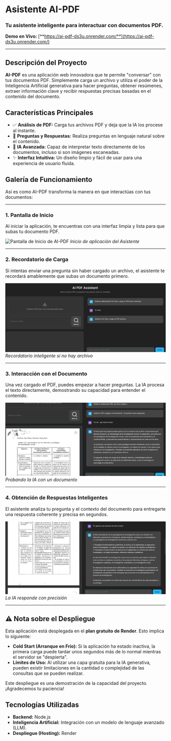 # Asistente AI-PDF

### Tu asistente inteligente para interactuar con documentos PDF.

**Demo en Vivo:** [**https://ai-pdf-ds3u.onrender.com/**](https://ai-pdf-ds3u.onrender.com/)

---

## Descripción del Proyecto

**AI-PDF** es una aplicación web innovadora que te permite "conversar" con tus documentos PDF. Simplemente carga un archivo y utiliza el poder de la Inteligencia Artificial generativa para hacer preguntas, obtener resúmenes, extraer información clave y recibir respuestas precisas basadas en el contenido del documento.

## Características Principales

-   ✅ **Análisis de PDF:** Carga tus archivos PDF y deja que la IA los procese al instante.
-   💬 **Preguntas y Respuestas:** Realiza preguntas en lenguaje natural sobre el contenido.
-   🧠 **IA Avanzada:** Capaz de interpretar texto directamente de los documentos, incluso si son imágenes escaneadas.
-   ✨ **Interfaz Intuitiva:** Un diseño limpio y fácil de usar para una experiencia de usuario fluida.

## Galería de Funcionamiento

Así es como AI-PDF transforma la manera en que interactúas con tus documentos:

---

### 1. Pantalla de Inicio
Al iniciar la aplicación, te encuentras con una interfaz limpia y lista para que subas tu documento PDF.

![Pantalla de Inicio de AI-PDF](img/Inicio%20de%20aplicacion%20de%20la%20Asistente.jpeg)
*Inicio de aplicación del Asistente*

---

### 2. Recordatorio de Carga
Si intentas enviar una pregunta sin haber cargado un archivo, el asistente te recordará amablemente que subas un documento primero.

![Recordatorio para subir archivo](img/Si%20no%20pones%20tu%20archivo%20te%20lo%20recuerda%20xd.jpeg)
*Recordatorio inteligente si no hay archivo*

---

### 3. Interacción con el Documento
Una vez cargado el PDF, puedes empezar a hacer preguntas. La IA procesa el texto directamente, demostrando su capacidad para entender el contenido.

![Prueba de IA con texto sin OCR](img/probando%20la%20ia%20con%20un%20texto%20sin%20ocr.jpeg)
*Probando la IA con un documento*

---

### 4. Obtención de Respuestas Inteligentes
El asistente analiza tu pregunta y el contexto del documento para entregarte una respuesta coherente y precisa en segundos.

![Respuesta de la IA](img/responde%20bastante%20bien.jpeg)
*La IA responde con precisión*

---

## ⚠️ Nota sobre el Despliegue

Esta aplicación está desplegada en el **plan gratuito de Render**. Esto implica lo siguiente:

-   **Cold Start (Arranque en Frío):** Si la aplicación ha estado inactiva, la primera carga puede tardar unos segundos más de lo normal mientras el servidor se "despierta".
-   **Límites de Uso:** Al utilizar una capa gratuita para la IA generativa, pueden existir limitaciones en la cantidad o complejidad de las consultas que se pueden realizar.

Este despliegue es una demostración de la capacidad del proyecto. ¡Agradecemos tu paciencia!

## Tecnologías Utilizadas

-   **Backend:** Node.js
-   **Inteligencia Artificial:** Integración con un modelo de lenguaje avanzado (LLM).
-   **Despliegue (Hosting):** Render
